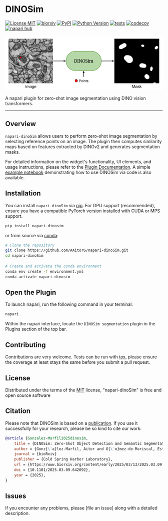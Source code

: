 # DINOSim

[![License MIT](https://img.shields.io/pypi/l/napari-dinoSim.svg?color=blue)](https://github.com/AAitorG/napari-dinoSim/raw/main/LICENSE)
[![biorxiv](https://img.shields.io/badge/bioRxiv-Paper-bd2635.svg)](https://doi.org/10.1101/2025.03.09.642092)
[![PyPI](https://img.shields.io/pypi/v/napari-dinoSim.svg?color=green)](https://pypi.org/project/napari-dinoSim)
[![Python Version](https://img.shields.io/pypi/pyversions/napari-dinoSim.svg?color=green)](https://python.org)
[![tests](https://github.com/AAitorG/napari-dinoSim/workflows/tests/badge.svg)](https://github.com/AAitorG/napari-dinoSim/actions)
[![codecov](https://codecov.io/gh/AAitorG/napari-dinoSim/branch/main/graph/badge.svg)](https://codecov.io/gh/AAitorG/napari-dinoSim)
[![napari hub](https://img.shields.io/endpoint?url=https://api.napari-hub.org/shields/napari-dinosim)](https://napari-hub.org/plugins/napari-dinosim)

![DINOSim-simple](docs/DINOSim-simplest.png)

A napari plugin for zero-shot image segmentation using DINO vision transformers.

----------------------------------

## Overview

`napari-dinoSim` allows users to perform zero-shot image segmentation by selecting reference points on an image. The plugin then computes similarity maps based on features extracted by DINOv2 and generates segmentation masks.

For detailed information on the widget's functionality, UI elements, and usage instructions, please refer to the [Plugin Documentation](./docs/plugin_documentation.md). A simple [example notebook](./src/dinoSim_example.ipynb) demonstrating how to use DINOSim via code is also available.

## Installation

You can install `napari-dinoSim` via [pip]. For GPU support (recommended), ensure you have a compatible PyTorch version installed with CUDA or MPS support.

```sh
pip install napari-dinosim
```

or from source via [conda]:

```bash
# Clone the repository
git clone https://github.com/AAitorG/napari-dinoSim.git
cd napari-dinoSim

# Create and activate the conda environment
conda env create -f environment.yml
conda activate napari-dinosim
```

## Open the Plugin

To launch napari, run the following command in your terminal:

```sh
napari
```

Within the napari interface, locate the `DINOSim segmentation` plugin in the Plugins section of the top bar.

## Contributing

Contributions are very welcome. Tests can be run with [tox], please ensure
the coverage at least stays the same before you submit a pull request.

## License

Distributed under the terms of the [MIT] license,
"napari-dinoSim" is free and open source software

## Citation

Please note that DINOSim is based on a [publication](https://doi.org/10.1101/2025.03.09.642092). If you use it successfully for your research, please be so kind to cite our work:

```bibtex
@article {Gonzalez-Marfil2025dinosim,
	title = {DINOSim: Zero-Shot Object Detection and Semantic Segmentation on Electron Microscopy Images},
	author = {Gonz{\'a}lez-Marfil, Aitor and G{\'o}mez-de-Mariscal, Estibaliz and Arganda-Carreras, Ignacio},
	journal = {bioRxiv}
	publisher = {Cold Spring Harbor Laboratory},
	url = {https://www.biorxiv.org/content/early/2025/03/13/2025.03.09.642092},
	doi = {10.1101/2025.03.09.642092},
	year = {2025},
}
```

## Issues

If you encounter any problems, please [file an issue] along with a detailed description.

[napari]: https://github.com/napari/napari
[MIT]: http://opensource.org/licenses/MIT
[tox]: https://tox.readthedocs.io/en/latest/
[pip]: https://pypi.org/project/pip/
[PyPI]: https://pypi.org/
[conda]: https://docs.conda.io/en/latest/miniconda.html
